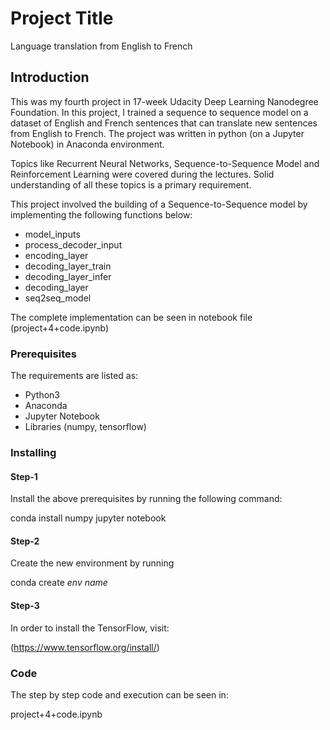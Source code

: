 # Project Title

 Language translation from English to French

## Introduction

This was my fourth project in 17-week Udacity Deep Learning Nanodegree Foundation. In this project, I trained a sequence to sequence model on a dataset of English and French sentences that can translate new sentences from English to French. The project was written in python (on a Jupyter Notebook) in Anaconda environment.

Topics like Recurrent Neural Networks, Sequence-to-Sequence Model and Reinforcement Learning were covered during the lectures. Solid understanding of all these topics is a primary requirement.

This project involved the building of a Sequence-to-Sequence model by implementing the following functions below:

- model_inputs
- process_decoder_input
- encoding_layer
- decoding_layer_train
- decoding_layer_infer
- decoding_layer
- seq2seq_model

The complete implementation can be seen in notebook file (project+4+code.ipynb)

### Prerequisites

The requirements are listed as:

- Python3
- Anaconda
- Jupyter Notebook
- Libraries (numpy, tensorflow)

### Installing

#### Step-1

Install the above prerequisites by running the following command:

conda install numpy  jupyter notebook


#### Step-2

Create the new environment by running

conda create *env name*

#### Step-3

In order to install the TensorFlow, visit:

(https://www.tensorflow.org/install/)


### Code

The step by step code and execution can be seen in:

project+4+code.ipynb




